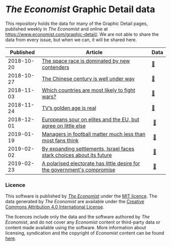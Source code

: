 # _The Economist_ Graphic Detail data

This repository holds the data for many of the Graphic Detail pages, published weekly in _The Economist_ and online at https://www.economist.com/graphic-detail/. We are not able to share the data from every issue, but when we can, it will be shared here.

| Published  | Article                                        | Data    |
|------------|------------------------------------------------|---------|
| 2018-10-20 | [The space race is dominated by new contenders](https://www.economist.com/graphic-detail/2018/10/18/the-space-race-is-dominated-by-new-contenders) | [:link:](https://github.com/TheEconomist/graphic-detail-data/tree/master/data/2018-10-20_space-launches) |
| 2018-10-27 | [The Chinese century is well under way](https://www.economist.com/graphic-detail/2018/10/27/the-chinese-century-is-well-under-way) | [:link:](https://github.com/TheEconomist/graphic-detail-data/tree/master/data/2018-10-27_chinese-century) |
| 2018-11-03 | [Which countries are most likely to fight wars?](https://www.economist.com/graphic-detail/2018/11/10/which-countries-are-most-likely-to-fight-wars) | [:link:](https://github.com/TheEconomist/graphic-detail-data/tree/master/data/2018-11-03-war-fighting) |
| 2018-11-24 | [TV’s golden age is real](https://www.economist.com/graphic-detail/2018/11/24/tvs-golden-age-is-real) | [:link:](https://github.com/TheEconomist/graphic-detail-data/tree/master/data/2018-11-24_tv-ratings) |
| 2018-12-01 | [Europeans sour on elites and the EU, but agree on little else](https://www.economist.com/graphic-detail/2018/12/01/europeans-sour-on-elites-and-the-eu-but-agree-on-little-else) | [:link:](https://github.com/TheEconomist/graphic-detail-data/tree/master/data/2018-12-01_populism-europe) |
| 2019-01-19 | [Managers in football matter much less than most fans think](https://www.economist.com/graphic-detail/2019/01/19/managers-in-football-matter-much-less-than-most-fans-think) | [:link:](https://github.com/TheEconomist/graphic-detail-data/tree/master/data/2019-01-19_football_managers) |
| 2019-02-02 | [By expanding settlements, Israel faces stark choices about its future](https://www.economist.com/graphic-detail/2019/02/02/israels-growing-settlements-force-stark-choices-about-its-future) | [:link:](https://github.com/TheEconomist/graphic-detail-data/tree/master/data/2019-02-02_future-of-the-holy-land) |
| 2019-02-23 | [A polarised electorate has little desire for the government's compromise](https://www.economist.com/graphic-detail/2019/02/23/british-voters-are-unimpressed-by-theresa-mays-brexit-deal) | [:link:](https://github.com/TheEconomist/graphic-detail-data/tree/master/data/2019-02-23_opinion-on-brexit) |


### Licence

This software is published by _[The Economist](https://www.economist.com)_ under the [MIT licence](https://opensource.org/licenses/MIT). The data generated by _The Economist_ are available under the [Creative Commons Attribution 4.0 International License](https://creativecommons.org/licenses/by/4.0/).

The licences include only the data and the software authored by _The Economist_, and do not cover any _Economist_ content or third-party data or content made available using the software. More information about licensing, syndication and the copyright of _Economist_ content can be found [here](https://www.economist.com/rights/).
